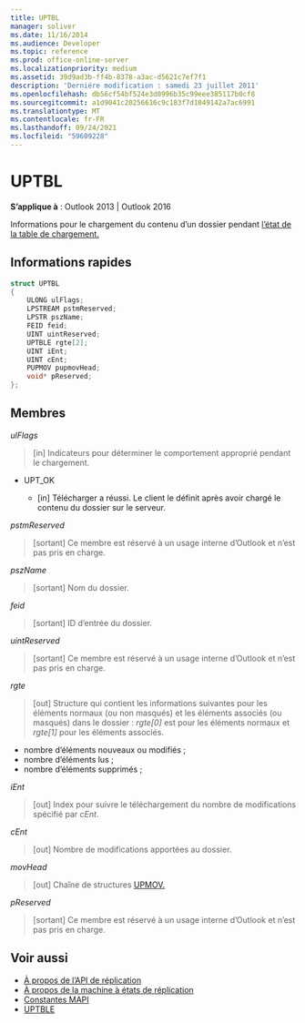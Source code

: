 ```yaml
---
title: UPTBL
manager: soliver
ms.date: 11/16/2014
ms.audience: Developer
ms.topic: reference
ms.prod: office-online-server
ms.localizationpriority: medium
ms.assetid: 39d9ad3b-ff4b-8378-a3ac-d5621c7ef7f1
description: 'Derniére modification : samedi 23 juillet 2011'
ms.openlocfilehash: db56cf54bf524e3d0996b35c99eee385117b0cf8
ms.sourcegitcommit: a1d9041c20256616c9c183f7d1049142a7ac6991
ms.translationtype: MT
ms.contentlocale: fr-FR
ms.lasthandoff: 09/24/2021
ms.locfileid: "59609228"
---
```

# <a name="uptbl"></a>UPTBL

**S’applique à** : Outlook 2013 | Outlook 2016 
  
Informations pour le chargement du contenu d’un dossier pendant [l’état de la table de chargement.](upload-table-state.md)
  
## <a name="quick-info"></a>Informations rapides

```cpp
struct UPTBL 
{ 
    ULONG ulFlags; 
    LPSTREAM pstmReserved; 
    LPSTR pszName; 
    FEID feid; 
    UINT uintReserved; 
    UPTBLE rgte[2]; 
    UINT iEnt; 
    UINT cEnt; 
    PUPMOV pupmovHead; 
    void* pReserved; 
};
```

## <a name="members"></a>Membres

_ulFlags_
  
> [in] Indicateurs pour déterminer le comportement approprié pendant le chargement.
    
  - UPT_OK
    
    - [in] Télécharger a réussi. Le client le définit après avoir chargé le contenu du dossier sur le serveur.
    
_pstmReserved_
  
> [sortant] Ce membre est réservé à un usage interne d’Outlook et n’est pas pris en charge. 
    
_pszName_
  
> [sortant] Nom du dossier.
    
_feid_
  
> [sortant] ID d’entrée du dossier.
    
_uintReserved_
  
> [sortant] Ce membre est réservé à un usage interne d’Outlook et n’est pas pris en charge. 
    
_rgte_
  
> [out] Structure qui contient les informations suivantes pour les éléments normaux (ou non masqués) et les éléments associés (ou masqués) dans le dossier :  _rgte[0]_ est pour les éléments normaux et  _rgte[1]_ pour les éléments associés. 
    
   - nombre d’éléments nouveaux ou modifiés ;
   - nombre d’éléments lus ; 
   - nombre d’éléments supprimés ;
    
 _iEnt_
  
> [out] Index pour suivre le téléchargement du nombre de modifications spécifié par  _cEnt_.
    
_cEnt_
  
> [out] Nombre de modifications apportées au dossier.
    
_movHead_
  
> [out] Chaîne de structures [UPMOV.](upmov.md) 
    
_pReserved_
  
> [sortant] Ce membre est réservé à un usage interne d’Outlook et n’est pas pris en charge.
    
## <a name="see-also"></a>Voir aussi

- [À propos de l’API de réplication](about-the-replication-api.md)
- [À propos de la machine à états de réplication](about-the-replication-state-machine.md)
- [Constantes MAPI](mapi-constants.md)
- [UPTBLE](uptble.md)

